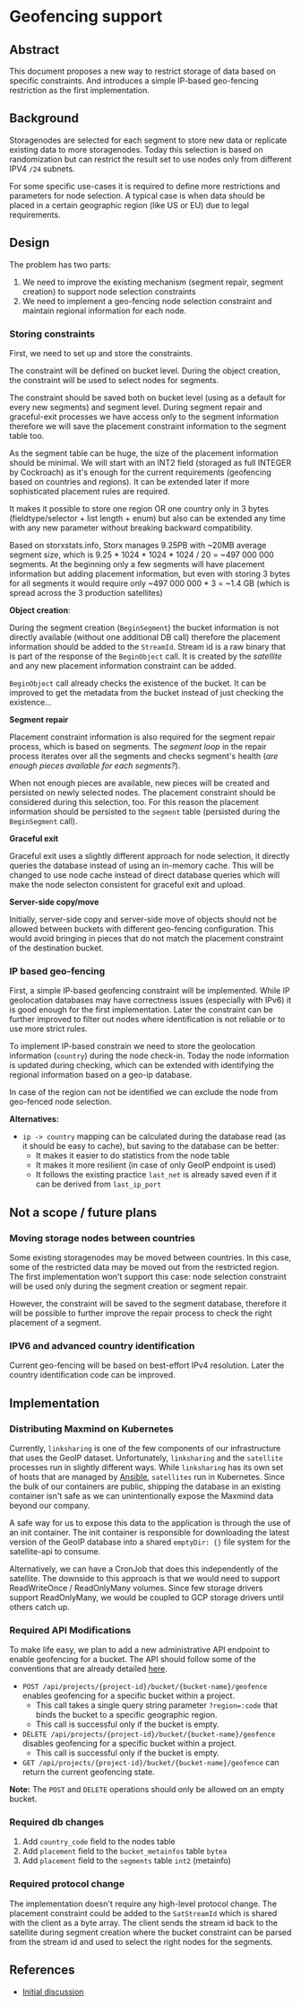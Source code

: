 # Geofencing support

## Abstract

This document proposes a new way to restrict storage of data based on specific constraints. And introduces a simple IP-based geo-fencing restriction as the first implementation.

## Background

Storagenodes are selected for each segment to store new data or replicate existing data to more storagenodes. Today this selection is based on randomization but can restrict the result set to use nodes only from different IPV4 `/24` subnets.

For some specific use-cases it is required to define more restrictions and parameters for node selection. A typical case is when data should be placed in a certain geographic region (like US or EU) due to legal requirements.

## Design

The problem has two parts:
 1. We need to improve the existing mechanism (segment repair, segment creation) to support node selection constraints 
 2. We need to implement a geo-fencing node selection constraint and maintain regional information for each node.

### Storing constraints

First, we need to set up and store the constraints.

The constraint will be defined on bucket level. During the object creation, the constraint will be used to select nodes for segments.

The constraint should be saved both on bucket level (using as a default for every new segments) and segment level. During segment repair and graceful-exit processes we have access only to the segment information therefore we will save the placement constraint information to the segment table too.

As the segment table can be huge, the size of the placement information should be minimal. We will start with an INT2 field (storaged as full INTEGER by Cockroach) as it's enough for the current requirements (geofencing based on countries and regions). It can be extended later if more sophisticated placement rules are required.

It makes it possible to store one region OR one country only in 3 bytes (fieldtype/selector + list length + enum) but also can be extended any time with any new parameter without breaking backward compatibility.

Based on storxstats.info, Storx manages 9.25PB with ~20MB average segment size, which is  9.25 * 1024 * 1024 * 1024 / 20 = ~497 000 000 segments. At the beginning only a few segments will have placement information but adding placement information, but even with storing 3 bytes for all segments it would require only ~497 000 000 * 3 = ~1.4 GB (which is spread across the 3 production satellites)

**Object creation**:

During the segment creation (`BeginSegment`) the bucket information is not directly available (without one additional DB call) therefore the placement information should be added to the `StreamId`. Stream id is a raw binary that is part of the response of the `BeginObject` call. It is created by the *satellite* and any new placement information constraint can be added. 

`BeginObject` call already checks the existence of the bucket. It can be improved to get the metadata from the bucket instead of just checking the existence...

**Segment repair** 

Placement constraint information is also required for the segment repair process, which is based on segments. The *segment loop* in the repair process iterates over all the segments and checks segment's health (*are enough pieces available for each segments?*). 

When not enough pieces are available, new pieces will be created and persisted on newly selected nodes. The placement constraint should be considered during this selection, too. For this reason the placement information should be persisted to the `segment` table (persisted during the `BeginSegment` call).
 
 **Graceful exit**
 
Graceful exit uses a slightly different approach for node selection, it directly queries the database instead of using an in-memory cache. This will be changed to use node cache instead of direct database queries which will make the node selecton consistent for graceful exit and upload.

**Server-side copy/move**

Initially, server-side copy and server-side move of objects should not be allowed between buckets with different geo-fencing configuration. This would avoid bringing in pieces that do not match the placement constraint of the destination bucket.
 
### IP based geo-fencing

First, a simple IP-based geofencing constraint will be implemented. While IP geolocation databases may have correctness issues (especially with IPv6) it is good enough for the first implementation. Later the constraint can be further improved to filter out nodes where identification is not reliable or to use more strict rules.

To implement IP-based constrain we need to store the geolocation information (`country`) during the node check-in. Today the node information is updated during checking, which can be extended with identifying the regional information based on a geo-ip database.

In case of the region can not be identified we can exclude the node from geo-fenced node selection.

**Alternatives:**
 * `ip -> country` mapping can be calculated during the database read (as it should be easy to cache), but saving to the database can be better:
     * It makes it easier to do statistics from the node table
     * It makes it more resilient (in case of only GeoIP endpoint is used)
     * It follows the existing practice `last_net` is already saved even if it can be derived from `last_ip_port`

## Not a scope / future plans

### Moving storage nodes between countries

Some existing storagenodes may be moved between countries. In this case, some of the restricted data may be moved out from the restricted region. The first implementation won't support this case: node selection constraint will be used only during the segment creation or segment repair.

However, the constraint will be saved to the segment database, therefore it will be possible to further improve the repair process to check the right placement of a segment.

### IPV6 and advanced country identification

Current geo-fencing will be based on best-effort IPv4 resolution. Later the country identification code can be improved.

## Implementation

### Distributing Maxmind on Kubernetes

Currently, `linksharing` is one of the few components of our infrastructure that uses the GeoIP dataset. Unfortunately, `linksharing` and the `satellite` processes run in slightly different ways. While `linksharing` has its own set of hosts that are managed by [Ansible](https://github.com/storx/infra/blob/49f5b0cface6a4e89513f2d401c3e5344a064f92/ansible/playbooks/linksharing.yaml), `satellites` run in Kubernetes. Since the bulk of our containers are public, shipping the database in an existing container isn't safe as we can unintentionally expose the Maxmind data beyond our company.

A safe way for us to expose this data to the application is through the use of an init container. The init container is responsible for downloading the latest version of the GeoIP database into a shared `emptyDir: {}` file system for the satellite-api to consume.

Alternatively, we can have a CronJob that does this independently of the satellite. The downside to this approach is that we would need to support ReadWriteOnce / ReadOnlyMany volumes. Since few storage drivers support ReadOnlyMany, we would be coupled to GCP storage drivers until others catch up.

### Required API Modifications

To make life easy, we plan to add a new administrative API endpoint to enable geofencing for a bucket. The API should follow some of the conventions that are already detailed [here](https://github.com/storx/storx/blob/main/satellite/admin/README.md).

- `POST /api/projects/{project-id}/bucket/{bucket-name}/geofence` enables geofencing for a specific bucket within a project.
  - This call takes a single query string parameter `?region=:code` that binds the bucket to a specific geographic region.
  - This call is successful only if the bucket is empty.
- `DELETE /api/projects/{project-id}/bucket/{bucket-name}/geofence` disables geofencing for a specific bucket within a project.
  - This call is successful only if the bucket is empty.
- `GET /api/projects/{project-id}/bucket/{bucket-name}/geofence` can return the current geofencing state.

**Note:** The `POST` and `DELETE` operations should only be allowed on an empty bucket.

### Required db changes

 1. Add `country_code` field to the nodes table 
 2. Add `placement` field to the `bucket_metainfos` table `bytea` 
 3. Add `placement` field to the `segments` table `int2` (metainfo)
 
### Required protocol change

The implementation doesn't require any high-level protocol change. The placement constraint could be added to the `SatStreamId` which is shared with the client as a byte array. The client sends the stream id back to the satellite during segment creation where the bucket constraint can be parsed from the stream id and used to select the right nodes for the segments.

## References

* [Initial discussion](https://github.com/storx/storx/issues/694)
